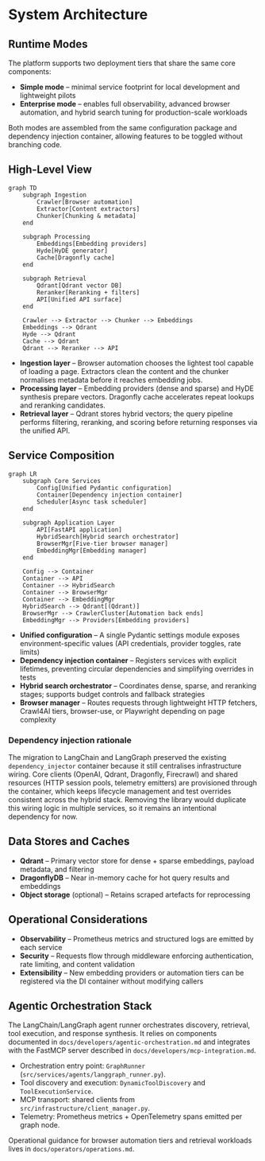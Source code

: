 # System Architecture

## Runtime Modes

The platform supports two deployment tiers that share the same core components:

- **Simple mode** – minimal service footprint for local development and lightweight pilots
- **Enterprise mode** – enables full observability, advanced browser automation, and hybrid search tuning for production-scale workloads

Both modes are assembled from the same configuration package and dependency injection container, allowing features to be toggled without branching code.

## High-Level View

```mermaid
graph TD
    subgraph Ingestion
        Crawler[Browser automation]
        Extractor[Content extractors]
        Chunker[Chunking & metadata]
    end

    subgraph Processing
        Embeddings[Embedding providers]
        Hyde[HyDE generator]
        Cache[Dragonfly cache]
    end

    subgraph Retrieval
        Qdrant[Qdrant vector DB]
        Reranker[Reranking + filters]
        API[Unified API surface]
    end

    Crawler --> Extractor --> Chunker --> Embeddings
    Embeddings --> Qdrant
    Hyde --> Qdrant
    Cache --> Qdrant
    Qdrant --> Reranker --> API
```

- **Ingestion layer** – Browser automation chooses the lightest tool capable of loading a page. Extractors clean the content and the chunker normalises metadata before it reaches embedding jobs.
- **Processing layer** – Embedding providers (dense and sparse) and HyDE synthesis prepare vectors. Dragonfly cache accelerates repeat lookups and reranking candidates.
- **Retrieval layer** – Qdrant stores hybrid vectors; the query pipeline performs filtering, reranking, and scoring before returning responses via the unified API.

## Service Composition

```mermaid
graph LR
    subgraph Core Services
        Config[Unified Pydantic configuration]
        Container[Dependency injection container]
        Scheduler[Async task scheduler]
    end

    subgraph Application Layer
        API[FastAPI application]
        HybridSearch[Hybrid search orchestrator]
        BrowserMgr[Five-tier browser manager]
        EmbeddingMgr[Embedding manager]
    end

    Config --> Container
    Container --> API
    Container --> HybridSearch
    Container --> BrowserMgr
    Container --> EmbeddingMgr
    HybridSearch --> Qdrant[(Qdrant)]
    BrowserMgr --> CrawlerCluster[Automation back ends]
    EmbeddingMgr --> Providers[Embedding providers]
```

- **Unified configuration** – A single Pydantic settings module exposes environment-specific values (API credentials, provider toggles, rate limits)
- **Dependency injection container** – Registers services with explicit lifetimes, preventing circular dependencies and simplifying overrides in tests
- **Hybrid search orchestrator** – Coordinates dense, sparse, and reranking stages; supports budget controls and fallback strategies
- **Browser manager** – Routes requests through lightweight HTTP fetchers, Crawl4AI tiers, browser-use, or Playwright depending on page complexity

### Dependency injection rationale

The migration to LangChain and LangGraph preserved the existing `dependency_injector` container because it still centralises infrastructure wiring. Core clients (OpenAI, Qdrant, Dragonfly, Firecrawl) and shared resources (HTTP session pools, telemetry emitters) are provisioned through the container,
which keeps lifecycle management and test overrides consistent across the hybrid stack. Removing the library would duplicate this wiring logic in multiple services, so it remains an intentional dependency for now.

## Data Stores and Caches

- **Qdrant** – Primary vector store for dense + sparse embeddings, payload metadata, and filtering
- **DragonflyDB** – Near in-memory cache for hot query results and embeddings
- **Object storage** (optional) – Retains scraped artefacts for reprocessing

## Operational Considerations

- **Observability** – Prometheus metrics and structured logs are emitted by each service
- **Security** – Requests flow through middleware enforcing authentication, rate limiting, and content validation
- **Extensibility** – New embedding providers or automation tiers can be registered via the DI container without modifying callers

## Agentic Orchestration Stack

The LangChain/LangGraph agent runner orchestrates discovery, retrieval, tool execution, and response synthesis. It relies on components documented in `docs/developers/agentic-orchestration.md` and integrates with the FastMCP server described in `docs/developers/mcp-integration.md`.

- Orchestration entry point: `GraphRunner` (`src/services/agents/langgraph_runner.py`).
- Tool discovery and execution: `DynamicToolDiscovery` and `ToolExecutionService`.
- MCP transport: shared clients from `src/infrastructure/client_manager.py`.
- Telemetry: Prometheus metrics + OpenTelemetry spans emitted per graph node.

Operational guidance for browser automation tiers and retrieval workloads lives in `docs/operators/operations.md`.
